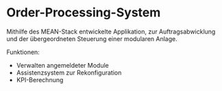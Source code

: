 # Order-Processing-System

Mithilfe des MEAN-Stack entwickelte Applikation, zur Auftragsabwicklung und der übergeordneten Steuerung einer modularen Anlage.

Funktionen:
- Verwalten angemeldeter Module
- Assistenzsystem zur Rekonfiguration
- KPI-Berechnung